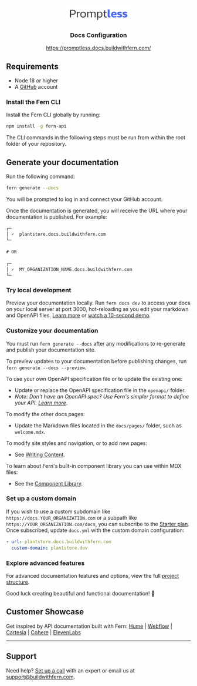 <br/>
<div align="center">
  <a href="https://www.buildwithfern.com/?utm_source=github&utm_medium=readme&utm_campaign=docs-starter-openapi&utm_content=logo">
    <img src="/fern/docs/assets/logo.svg" height="50" align="center" alt="header" />
  </a>
  
  <br/>

### Docs Configuration

https://promptless.docs.buildwithfern.com/


</div>

## Requirements

- Node 18 or higher
- A [GitHub](https://github.com) account



### Install the Fern CLI

Install the Fern CLI globally by running:

```bash
npm install -g fern-api
```

The CLI commands in the following steps must be run from within the root folder of your repository.

## Generate your documentation

Run the following command:

```bash
fern generate --docs
```

You will be prompted to log in and connect your GitHub account.

Once the documentation is generated, you will receive the URL where your documentation is published. For example:

```shell
┌─
│ ✓  plantstore.docs.buildwithfern.com
└─

# OR

┌─
│ ✓  MY_ORGANIZATION_NAME.docs.buildwithfern.com
└─
```

### Try local development

Preview your documentation locally. Run ​`fern docs dev`​ to access your docs on your local server at port 3000, hot-reloading as you edit your markdown and OpenAPI files. [Learn more](https://buildwithfern.com/learn/docs/getting-started/development?utm_source=github&utm_medium=readme&utm_campaign=docs-starter-openapi&utm_content=step6) or [watch a 10-second demo](https://www.loom.com/share/0a4658bd78cb45d5a9519277852c7a24?sid=3ce69ad0-bfdb-4fa1-9abf-2f4366d084b9).

### Customize your documentation

You must run `fern generate --docs` after any modifications to re-generate and publish your documentation site.

To preview updates to your documentation before publishing changes, run `fern generate --docs --preview`.

To use your own OpenAPI specification file or to update the existing one:

- Update or replace the OpenAPI specification file in the `openapi/` folder.
- _Note: Don't have an OpenAPI spec? Use Fern's simpler format to define your API._ [_Learn more_](https://github.com/fern-api/docs-starter-fern-definition?utm_source=github&utm_medium=readme&utm_campaign=docs-starter-openapi&utm_content=step7).

To modify the other docs pages:

- Update the Markdown files located in the `docs/pages/` folder, such as `welcome.mdx`.

To modify site styles and navigation, or to add new pages:

- See [Writing Content](https://buildwithfern.com/learn/docs/content/write-markdown?utm_source=github&utm_medium=readme&utm_campaign=docs-starter-openapi&utm_content=step7).

To learn about Fern's built-in component library you can use within MDX files:

- See the [Component Library](https://buildwithfern.com/learn/docs/content/components/overview?utm_source=github&utm_medium=readme&utm_campaign=docs-starter-openapi&utm_content=step7).

### Set up a custom domain

If you wish to use a custom subdomain like `https://docs.YOUR_ORGANIZATION.com` or a subpath like `https://YOUR_ORGANIZATION.com/docs`, you can subscribe to the [Starter plan](https://buildwithfern.com/pricing?utm_source=github&utm_medium=readme&utm_campaign=docs-starter-openapi&utm_content=step8). Once subscribed, update `docs.yml` with the custom domain configuration:

```yaml
- url: plantstore.docs.buildwithfern.com
  custom-domain: plantstore.dev
```

### Explore advanced features

For advanced documentation features and options, view the full [project structure](https://buildwithfern.com/learn/docs/getting-started/project-structure?utm_source=github&utm_medium=readme&utm_campaign=docs-starter-openapi&utm_content=step9).

Good luck creating beautiful and functional documentation! 🌿


## Customer Showcase

Get inspired by API documentation built with Fern: [Hume](https://dev.hume.ai) | [Webflow](https://developers.webflow.com) | [Cartesia](https://docs.cartesia.ai) | [Cohere](https://docs.cohere.com) | [ElevenLabs](https://elevenlabs.io/docs)

---
## Support

Need help? [Set up a call](https://buildwithfern.com/contact?utm_source=github&utm_medium=readme&utm_campaign=docs-starter-openapi&utm_content=support) with an expert or email us at [support@buildwithfern.com](mailto:support@buildwithfern.com).
